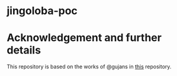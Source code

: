 
# jingoloba-poc


# Acknowledgement and further details
This repository is based on the works of @gujans in [this](https://github.com/gujans/travis-gtest-cmake-example) repository.
